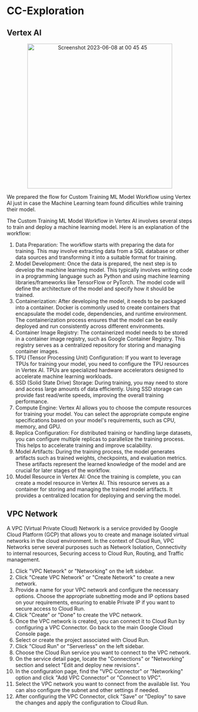 # CC-Exploration

## Vertex AI

<p align="center">
    <img width="393" alt="Screenshot 2023-06-08 at 00 45 45" src="https://github.com/C23-DF02-DiskusAI-Dicoding-Indonesia/CC-Exploration/assets/132810595/57450aa0-04c2-45aa-b953-0ece968f6229">
</p>

We prepared the flow for Custom Training ML Model Workflow using Vertex AI just in case the Machine Learning team found dificulties while training their model.

The Custom Training ML Model Workflow in Vertex AI involves several steps to train and deploy a machine learning model. Here is an explanation of the workflow:

1. Data Preparation: The workflow starts with preparing the data for training. This may involve extracting data from a SQL database or other data sources and transforming it into a suitable format for training.
2. Model Development: Once the data is prepared, the next step is to develop the machine learning model. This typically involves writing code in a programming language such as Python and using machine learning libraries/frameworks like TensorFlow or PyTorch. The model code will define the architecture of the model and specify how it should be trained.
3. Containerization: After developing the model, it needs to be packaged into a container. Docker is commonly used to create containers that encapsulate the model code, dependencies, and runtime environment. The containerization process ensures that the model can be easily deployed and run consistently across different environments.
4. Container Image Registry: The containerized model needs to be stored in a container image registry, such as Google Container Registry. This registry serves as a centralized repository for storing and managing container images.
5. TPU (Tensor Processing Unit) Configuration: If you want to leverage TPUs for training your model, you need to configure the TPU resources in Vertex AI. TPUs are specialized hardware accelerators designed to accelerate machine learning workloads.
6. SSD (Solid State Drive) Storage: During training, you may need to store and access large amounts of data efficiently. Using SSD storage can provide fast read/write speeds, improving the overall training performance.
7. Compute Engine: Vertex AI allows you to choose the compute resources for training your model. You can select the appropriate compute engine specifications based on your model's requirements, such as CPU, memory, and GPU.
8. Replica Configuration: For distributed training or handling large datasets, you can configure multiple replicas to parallelize the training process. This helps to accelerate training and improve scalability.
9. Model Artifacts: During the training process, the model generates artifacts such as trained weights, checkpoints, and evaluation metrics. These artifacts represent the learned knowledge of the model and are crucial for later stages of the workflow.
10. Model Resource in Vertex AI: Once the training is complete, you can create a model resource in Vertex AI. This resource serves as a container for storing and managing the trained model artifacts. It provides a centralized location for deploying and serving the model.


## VPC Network
A VPC (Virtual Private Cloud) Network is a service provided by Google Cloud Platform (GCP) that allows you to create and manage isolated virtual networks in the cloud environment. In the context of Cloud Run, VPC Networks serve several purposes such as Network Isolation, Connectivity to internal resources, Securing access to Cloud Run, Routing, and Traffic management.

1. Click "VPC Network" or "Networking" on the left sidebar.
2. Click "Create VPC Network" or "Create Network" to create a new network.
3. Provide a name for your VPC network and configure the necessary options. Choose the appropriate subnetting mode and IP options based on your requirements, ensuring to enable Private IP if you want to secure access to Cloud Run.
4. Click "Create" or "Done" to create the VPC network.
5. Once the VPC network is created, you can connect it to Cloud Run by configuring a VPC Connector. Go back to the main Google Cloud Console page.
6. Select or create the project associated with Cloud Run.
7. Click "Cloud Run" or "Serverless" on the left sidebar.
8. Choose the Cloud Run service you want to connect to the VPC network.
9. On the service detail page, locate the "Connections" or "Networking" section and select "Edit and deploy new revisions".
10. In the configuration page, find the "VPC Connector" or "Networking" option and click "Add VPC Connector" or "Connect to VPC".
11. Select the VPC network you want to connect from the available list. You can also configure the subnet and other settings if needed.
12. After configuring the VPC Connector, click "Save" or "Deploy" to save the changes and apply the configuration to Cloud Run.
